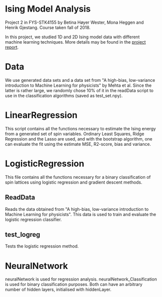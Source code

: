 # Ising Model Analysis

Project 2 in FYS-STK4155 by Betina Høyer Wester, Mona Heggen and Henrik Gjestang. Course taken fall of 2018.

In this project, we studied 1D and 2D Ising model data with different machine learning techniques.
More details may be found in the [project report](https://github.com/henriklg/Project2_FYS-STK4155/blob/master/FYS_STK4155_project2.pdf).

# Data

We use generated data sets and a data set from "A high-bias, low-variance introduction to Machine Learning for physicists" by Mehta et al. Since the latter is rather large, we randomly chose 10% of it in the readData script to use in the classification algorithms (saved as test_set.npy). 

# LinearRegression

This script contains all the functions necessary to estimate the Ising energy from a generated set of spin variables. Ordinary Least Squares, Ridge Regression and the Lasso are used, and with the bootstrap algorithm, one can evaluate the fit using the estimate MSE, R2-score, bias and variance. 


# LogisticRegression

This file contains all the functions necessary for a binary classification of spin lattices using logistic regression and gradient descent methods. 

## ReadData

Reads the data obtained from "A high-bias, low-variance introduction to Machine Learning for physicists". This data is used to train and evaluate the logistic regression classifier. 

## test_logreg

Tests the logistic regression method. 

# NeuralNetwork

neuralNetwork is used for regression analysis. neuralNetwork_Classification is used for binary classification purposes. Both can have an arbitrary number of hidden layers, initialised with hiddenLayer. 
